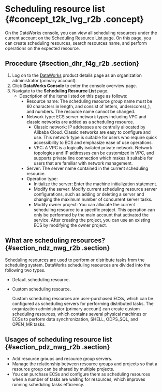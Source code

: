 # Scheduling resource list {#concept_t2k_lvg_r2b .concept}

On the DataWorks console, you can view all scheduling resources under the current account on the Scheduling Resource List page. On this page, you can create scheduling resources, search resources name, and perform operations on the expected resource.

## Procedure {#section_dhr_f4g_r2b .section}

1.  Log on to the [DataWorks](https://www.alibabacloud.com/product/ide) product details page as an organization administrator \(primary account\).
2.  Click **DataWorks Console** to enter the console overview page.
3.  Navigate to the **Scheduling Resource List** page.
    -   Description of the items listed on this page as follows:
        -   Resource name: The scheduling resource group name must be 60 characters in length, and consist of letters, underscores\(\_\), and numbers. The resource name cannot be changed.
        -   Network type: ECS server network types including VPC and classic networks are added as a scheduling resource.
            -   Classic network: IP addresses are centrally allocated by Alibaba Cloud. Classic networks are easy to configure and use. This network type is suitable for users who require quick accessibility to ECS and emphasize ease of use operations.
            -   VPC: A VPC is a logically isolated private network. Network topologies and IP addresses can be customized in VPC, and supports private line connection which makes it suitable for users that are familiar with network management.
        -   Server: The server name contained in the current scheduling resource.
        -   Operation type:
            -   Initialize the server: Enter the machine initialization statement.
            -   Modify the server: Modify current scheduling resource server configurations, such as adding or deleting a server and changing the maximum number of concurrent server tasks.
            -   Modify owner project: You can allocate the current scheduling resource to a specific project. This operation can only be performed by the main account that activated the service. After creating the project, you can use an existing ECS by modifying the owner project.

## What are scheduling resources? {#section_ndz_nwg_r2b .section}

Scheduling resources are used to perform or distribute tasks from the scheduling system. DataWorks scheduling resources are divided into the following two types.

-   Default scheduling resource.
-   Custom scheduling resource.

    Custom scheduling resources are user-purchased ECSs, which can be configured as scheduling servers for performing distributed tasks. The organization administrator \(primary account\) can create custom scheduling resources, which contains several physical machines or ECSs to perform data synchronization, SHELL, ODPS\_SQL, and OPEN\_MR tasks.


## Usages of scheduling resource list {#section_pdz_nwg_r2b .section}

-   Add resource groups and resource group servers.
-   Manage the relationship between resource groups and projects so that a resource group can be shared by multiple projects.
-   You can purchase ECSs and configure them as scheduling resources when a number of tasks are waiting for resources, which improves running scheduling tasks efficiency.

